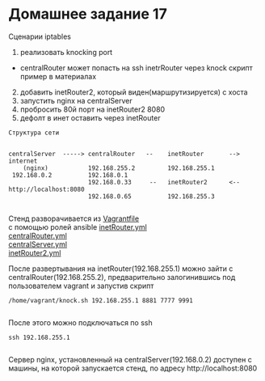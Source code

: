 # Домашнее задание 17
Сценарии iptables  
1) реализовать knocking port  
- centralRouter может попасть на ssh inetrRouter через knock скрипт  
пример в материалах  
2) добавить inetRouter2, который виден(маршрутизируется) с хоста  
3) запустить nginx на centralServer  
4) пробросить 80й порт на inetRouter2 8080  
5) дефолт в инет оставить через inetRouter   
  
```  
Структура сети  
  
  
centralServer  -----> centralRouter   --    inetRouter       --> internet  
    (nginx)           192.168.255.2         192.168.255.1      
 192.168.0.2          192.168.0.1                             
                      192.168.0.33     --   inetRouter2      <-- http://localhost:8080  
                      192.168.0.65          192.168.255.3  
                      
```  
  
Стенд разворачивается из [Vagrantfile](Vagrantfile)   
с помощью ролей ansible [inetRouter.yml](inetRouter.yml)  
[centralRouter.yml](centralRouter.yml)  
[centralServer.yml](centralServer.yml)   
[inetRouter2.yml](inetRouter2.yml)      

После развертывания на inetRouter(192.168.255.1) можно зайти c centralRouter(192.168.255.2), предварительно залогинившись под пользователем vagrant и запустив скрипт
```
/home/vagrant/knock.sh 192.168.255.1 8881 7777 9991
  
```                   
После этого можно подключаться по ssh
```
ssh 192.168.255.1
  
```
    
Сервер nginx, установленный на centralServer(192.168.0.2) доступен с машины, на которой запускается стенд, по адресу http://localhost:8080 
